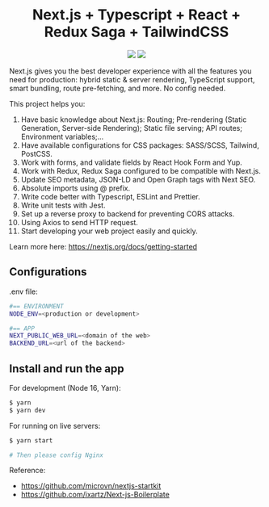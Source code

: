 <h1 align="center">Next.js + Typescript + React + Redux Saga + TailwindCSS</h1>

<p align="center">
  <a href="https://nextjs.org/" target="_blank"><img src="https://img.shields.io/badge/Next.js-v13-blueviolet.svg"></a>
  <a href="https://reactjs.org/" target="_blank"><img src="https://img.shields.io/badge/React-v18-%238DD6F9.svg?logo=React"></a>
</p>

Next.js gives you the best developer experience with all the features you need for production: hybrid static & server rendering, TypeScript support, smart bundling, route pre-fetching, and more. No config needed.

This project helps you:

1. Have basic knowledge about Next.js: Routing; Pre-rendering (Static Generation, Server-side Rendering); Static file serving; API routes; Environment variables;...  
2. Have available configurations for CSS packages: SASS/SCSS, Tailwind, PostCSS. 
3. Work with forms, and validate fields by React Hook Form and Yup.
4. Work with Redux, Redux Saga configured to be compatible with Next.js.
5. Update SEO metadata, JSON-LD and Open Graph tags with Next SEO.
6. Absolute imports using @ prefix.
7. Write code better with Typescript, ESLint and Prettier.
8. Write unit tests with Jest.
9. Set up a reverse proxy to backend for preventing CORS attacks.
10. Using Axios to send HTTP request.
11. Start developing your web project easily and quickly.

Learn more here: https://nextjs.org/docs/getting-started

## Configurations

.env file:

```bash
#== ENVIRONMENT
NODE_ENV=<production or development>

#== APP
NEXT_PUBLIC_WEB_URL=<domain of the web>
BACKEND_URL=<url of the backend>
```

## Install and run the app
For development (Node 16, Yarn):
```bash
$ yarn
$ yarn dev
```

For running on live servers:
```bash
$ yarn start

# Then please config Nginx
```

Reference: 
+ https://github.com/microvn/nextjs-startkit
+ https://github.com/ixartz/Next-js-Boilerplate

